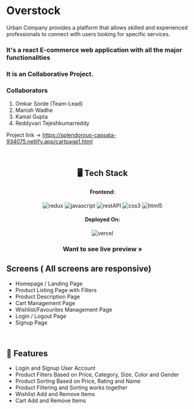 

<h1 >Overstock</h1>
Urban Company provides a platform that allows skilled and experienced professionals to connect with users looking for specific services.


<h3 >It's a react E-commerce web application with all the major functionalities</h3>



### It is an Collaborative Project.
### Collaborators
1. Omkar Sorde (Team-Lead)
2. Manish Wadhe
3. Kamal Gupta
4. Reddyvari Tejeshkumarreddy


Project link -> https://splendorous-cassata-934075.netlify.app/cartpage1.html

<br />

<h2 align="center">🖥️ Tech Stack</h2>


<h4 align="center">Frontend:</h4>

<p align="center">
  <img src="https://img.shields.io/badge/Redux-593D88?style=for-the-badge&logo=redux&logoColor=white" alt="redux" />
  <img src="https://img.shields.io/badge/JavaScript-323330?style=for-the-badge&logo=javascript&logoColor=F7DF1E" alt="javascript" />
  <img src="https://img.shields.io/badge/Rest_API-02303A?style=for-the-badge&logo=react-router&logoColor=white" alt="restAPI" />
  <img src="https://img.shields.io/badge/CSS3-1572B6?style=for-the-badge&logo=css3&logoColor=white" alt="css3" />
  <img src="https://img.shields.io/badge/HTML5-E34F26?style=for-the-badge&logo=html5&logoColor=white" alt="html5" />
</p>


<h4 align="center">Deployed On:</h4>

<p align="center">
  <img src="https://img.shields.io/badge/Netlify-00C7B7?style=for-the-badge&logo=netlify&logoColor=white" alt="vercel" />
</p>



<h3 align="center"><a https://6339905ce3f39c5a9195ddb6--resonant-moxie-e733b2.netlify.app/"><strong>Want to see live preview »</strong></a></h3>



## Screens ( All screens are responsive)
- Homepage / Landing Page
- Product Listing Page with Filters
- Product Description Page
- Cart Management Page
- Wishlist/Favourites Management Page
- Login / Logout Page
- Signup Page
<br />


## 🚀 Features
- Login and Signup User Account
- Product Filters Based on Price, Category, Size, Color and Gender
- Product Sorting Based on Price, Rating and Name
- Product Filtering and Sorting works together 
- Wishlist Add and Remove Items
- Cart Add and Remove Items 
<br />








